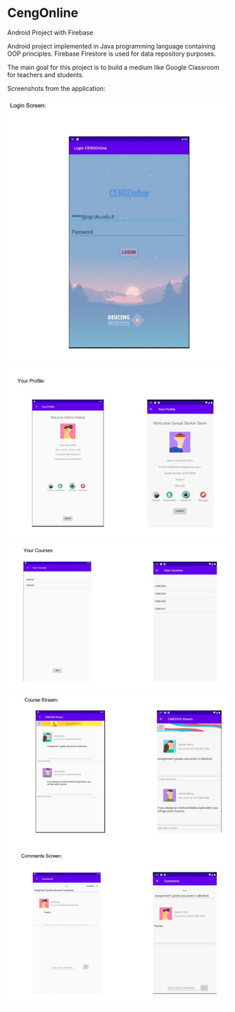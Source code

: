 # CengOnline
Android Project with Firebase



Android project implemented in Java programming language containing OOP principles. Firebase Firestore is used for data repository purposes.


The main goal for this project is to build a medium like Google Classroom for teachers and students.

Screenshots from the application:

![Screenshot](Screenshots/login.JPG)![Screenshot](Screenshots/profile.JPG)![Screenshot](Screenshots/courses.JPG)![Screenshot](Screenshots/course_stream.JPG)![Screenshot](Screenshots/comments.JPG)
